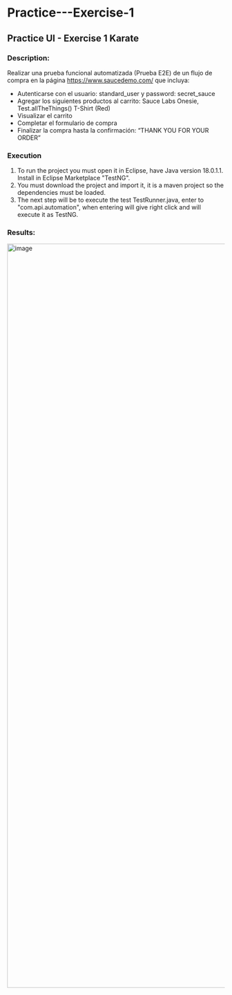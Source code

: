 # Practice---Exercise-1


## Practice UI - Exercise 1 Karate

### Description:

Realizar una prueba funcional automatizada (Prueba E2E) de un flujo de compra en la página  https://www.saucedemo.com/ que incluya: 

- Autenticarse con el usuario: standard_user y password: secret_sauce 
- Agregar los siguientes productos al carrito: Sauce Labs Onesie, Test.allTheThings() T-Shirt (Red)
- Visualizar el carrito 
- Completar el formulario de compra 
- Finalizar la compra hasta la confirmación: “THANK YOU FOR YOUR ORDER” 

### Execution

1. To run the project you must open it in Eclipse, have Java version 18.0.1.1. Install in Eclipse Marketplace "TestNG".
2. You must download the project and import it, it is a maven project so the dependencies must be loaded.
3. The next step will be to execute the test TestRunner.java, enter to "com.api.automation", when entering will give right click and will execute it as TestNG.

### Results:

<img width="1723" alt="image" src="https://user-images.githubusercontent.com/86013814/178350922-7b7bba6f-f709-484c-9d39-96af4a03db7f.png">
